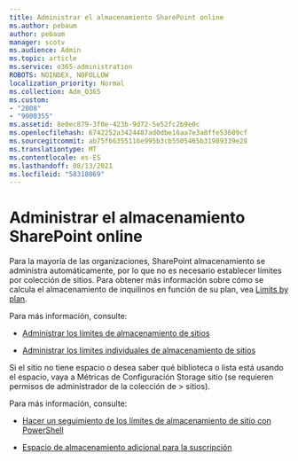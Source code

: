 ```yaml
---
title: Administrar el almacenamiento SharePoint online
ms.author: pebaum
author: pebaum
manager: scotv
ms.audience: Admin
ms.topic: article
ms.service: o365-administration
ROBOTS: NOINDEX, NOFOLLOW
localization_priority: Normal
ms.collection: Adm_O365
ms.custom:
- "2008"
- "9000355"
ms.assetid: 8e0ec879-3f0e-423b-9d72-5e52fc2b9e0c
ms.openlocfilehash: 6742252a3424487ad0dbe16aa7e3a8ffe53609cf
ms.sourcegitcommit: ab75f66355116e995b3cb5505465b31989339e28
ms.translationtype: MT
ms.contentlocale: es-ES
ms.lasthandoff: 08/13/2021
ms.locfileid: "58318069"
---
```

# <a name="manage-your-sharepoint-online-storage"></a>Administrar el almacenamiento SharePoint online

Para la mayoría de las organizaciones, SharePoint almacenamiento se administra automáticamente, por lo que no es necesario establecer límites por colección de sitios. Para obtener más información sobre cómo se calcula el almacenamiento de inquilinos en función de su plan, vea [Limits by plan](https://docs.microsoft.com/office365/servicedescriptions/sharepoint-online-service-description/sharepoint-online-limits?redirectedfrom=MSDN#limits-by-plan).

Para más información, consulte:

- [Administrar los límites de almacenamiento de sitios](https://docs.microsoft.com/sharepoint/manage-site-collection-storage-limits)

- [Administrar los límites individuales de almacenamiento de sitios](https://docs.microsoft.com/sharepoint/manage-site-collection-storage-limits#manage-individual-site-storage-limits)

Si el sitio no tiene espacio o desea saber qué biblioteca o lista está usando el espacio, vaya a Métricas de Configuración Storage sitio (se requieren permisos de administrador de la colección de  >   sitios).

Para más información, consulte:

- [Hacer un seguimiento de los límites de almacenamiento de sitio con PowerShell](https://docs.microsoft.com/sharepoint/manage-site-collection-storage-limits#monitor-site-storage-limits-by-using-powershell)

- [Espacio de almacenamiento adicional para la suscripción](https://docs.microsoft.com/microsoft-365/commerce/add-storage-space) 
  